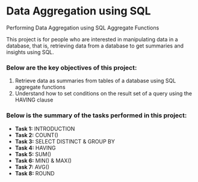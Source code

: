 # Data Aggregation using SQL
Performing Data Aggregation using SQL Aggregate Functions

This project is for people who are interested in manipulating data in a database, that is, retrieving data from a database to get summaries and insights using SQL.

### Below are the key objectives of this project:
1.	Retrieve data as summaries from tables of a database using SQL aggregate functions
2.	Understand how to set conditions on the result set of a query using the HAVING clause

### Below is the summary of the tasks performed in this project:
- __Task 1:__ INTRODUCTION
- __Task 2:__ COUNT()
- __Task 3:__ SELECT DISTINCT & GROUP BY
- __Task 4:__ HAVING
- __Task 5:__ SUM()
- __Task 6:__ MIN() & MAX()
- __Task 7:__ AVG()
- __Task 8:__ ROUND
